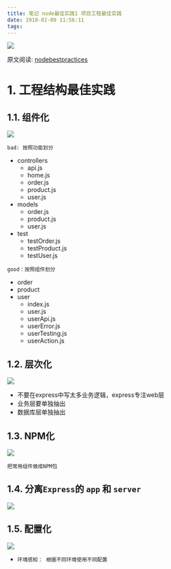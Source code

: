 ```yaml
---
title: 笔记 node最佳实践1 项目工程最佳实践
date: 2018-02-09 11:56:11
tags:
---
```


![](https://wdd-images.oss-cn-shanghai.aliyuncs.com/20180209115715_YvgYOb_Screenshot.jpeg)

原文阅读: [nodebestpractices](https://github.com/i0natan/nodebestpractices)

# 1. 工程结构最佳实践
## 1.1. 组件化

![](https://wdd-images.oss-cn-shanghai.aliyuncs.com/20180209115729_iJfUGU_Screenshot.jpeg)

`bad: 按照功能划分` 

- controllers
    - api.js
    - home.js
    - order.js
    - product.js
    - user.js
- models
    - order.js
    - product.js
    - user.js
- test
    - testOrder.js
    - testProduct.js
    - testUser.js

`good：按照组件划分`

- order
- product
- user
    - index.js
    - user.js
    - userApi.js
    - userError.js
    - userTesting.js
    - userAction.js

## 1.2. 层次化
![](https://wdd-images.oss-cn-shanghai.aliyuncs.com/20180209115743_ugkfVb_Screenshot.jpeg)

- 不要在express中写太多业务逻辑，express专注web层
- 业务层要单独抽出
- 数据库层单独抽出

## 1.3. NPM化

![](https://wdd-images.oss-cn-shanghai.aliyuncs.com/20180209115755_WLygCk_Screenshot.jpeg)

`把常用组件做成NPM包`

## 1.4. 分离`Express`的 `app` 和 `server`
![](https://wdd-images.oss-cn-shanghai.aliyuncs.com/20180209115806_dtcV4n_Screenshot.jpeg)

## 1.5. 配置化

![](https://wdd-images.oss-cn-shanghai.aliyuncs.com/20180209115815_7O9oS6_Screenshot.jpeg)
- `环境感知： 根据不同环境使用不同配置`
